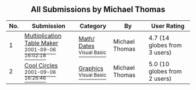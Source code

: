 ﻿<div align="center">

## All Submissions by Michael Thomas

</div>

No.  | Submission | Category | By   | User Rating
---- | ---------- | -------- | ---- | -----------
1 | [Multiplication Table Maker<br /><sup>2001-09-06 16:02:18</sup>](https://github.com/Planet-Source-Code/michael-thomas-multiplication-table-maker__1-26957) | [Math/ Dates<br /><sup>Visual Basic</sup>](../ByCategory/math-dates__1-37.md) | Michael Thomas | 4.7 (14 globes from 3 users)
2 | [Cool Circles<br /><sup>2001-09-06 16:26:46</sup>](https://github.com/Planet-Source-Code/michael-thomas-cool-circles__1-27017) | [Graphics<br /><sup>Visual Basic</sup>](../ByCategory/graphics__1-46.md) | Michael Thomas | 5.0 (10 globes from 2 users)
